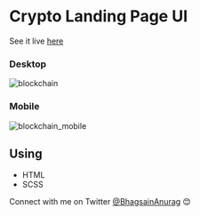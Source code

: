 # Crypto Landing Page UI

See it live [here](https://abhagsain.github.io/ui-blockchain/)

### Desktop

![blockchain](https://user-images.githubusercontent.com/36589645/67571520-c3267580-f751-11e9-99b3-9f9f0fae7303.gif)

### Mobile

![blockchain_mobile](https://user-images.githubusercontent.com/36589645/67571619-100a4c00-f752-11e9-9a6b-17da272fdf8a.gif)

## Using

- HTML
- SCSS

Connect with me on Twitter [@BhagsainAnurag](https://twitter.com/anuragbhagsain) 😊
